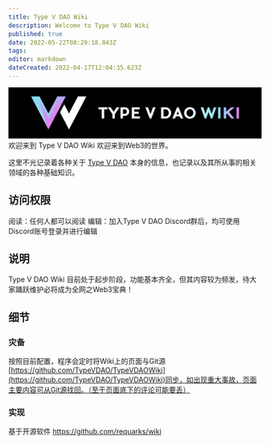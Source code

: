```yaml
---
title: Type Ⅴ DAO Wiki
description: Welcome to Type Ⅴ DAO Wiki
published: true
date: 2022-05-22T08:29:18.843Z
tags: 
editor: markdown
dateCreated: 2022-04-17T12:04:35.623Z
---
```


![tvdwiki-bar.png](/tvdwiki-bar.png)
欢迎来到 Type Ⅴ DAO Wiki
欢迎来到Web3的世界。

这里不光记录着各种关于 [Type V DAO](TypeVDAO) 本身的信息，也记录以及其所从事的相关领域的各种基础知识。


## 访问权限
阅读：任何人都可以阅读
编辑：加入Type V DAO Discord群后，均可使用Discord账号登录并进行编辑

## 说明
Type V DAO Wiki 目前处于起步阶段，功能基本齐全，但其内容较为频发，待大家踊跃维护必将成为全网之Web3宝典！

## 细节

### 灾备
按照目前配置，程序会定时将Wiki上的页面与Git源[https://github.com/TypeVDAO/TypeVDAOWiki](https://github.com/TypeVDAO/TypeVDAOWiki)同步，如出现重大事故，页面主要内容可从Git源找回。（至于页面底下的评论可能要丢）

### 实现
基于开源软件 https://github.com/requarks/wiki
